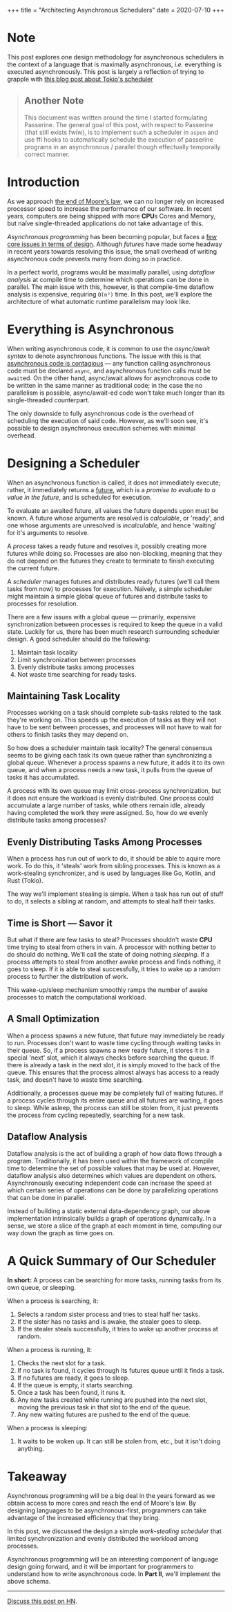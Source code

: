 +++
title = "Architecting Asynchronous Schedulers"
date = 2020-07-10
+++

# Note
This post explores one design methodology for asynchronous schedulers in the context of a language that is maximally asynchronous, *i.e.* everything is executed asynchronously. This post is largely a reflection of trying to grapple with [this blog post about Tokio's scheduler](https://tokio.rs/blog/2019-10-scheduler/)

> ## Another Note
> This document was written around the time I started formulating Passerine. The general goal of this post, with respect to Passerine (that still exists fwiw), is to implement such a scheduler in `aspen` and use ffi hooks to automatically schedule the execution of passerine programs in an asynchronous / parallel though effectually temporally correct manner.

# Introduction
As we approach [the end of Moore's law](https://rodneybrooks.com/the-end-of-moores-law/), we can no longer rely on increased processor speed to increase the performance of our software. In recent years, computers are being shipped with more **CPU**s Cores and Memory, but naïve single-threaded applications do not take advantage of this.

*Asynchronous programming* has been becoming popular, but faces a [few core issues in terms of design](http://journal.stuffwithstuff.com/2015/02/01/what-color-is-your-function/). Although *futures* have made some headway in recent years towards resolving this issue, the small overhead of writing asynchronous code prevents many from doing so in practice.

In a perfect world, programs would be maximally parallel, using *dataflow analysis* at compile time to determine which operations can be done in parallel. The main issue with this, however, is that compile-time dataflow analysis is expensive, requiring `O(n²)` time. In this post, we'll explore the architecture of what automatic runtime parallelism may look like.

# Everything is Asynchronous
When writing asynchronous code, it is common to use the *async/await syntax* to denote asynchronous functions. The issue with this is that [asynchronous code is contagious](https://en.wikipedia.org/wiki/Async/await#Benefits_and_criticisms) — any function calling asynchronous code must be declared `async`, and asynchronous function calls must be `await`ed. On the other hand, async/await allows for asynchronous code to be written in the same manner as traditional code; in the case the no parallelism is possible, async/await-ed code won't take much longer than its single-threaded counterpart.

The only downside to fully asynchronous code is the overhead of scheduling the execution of said code. However, as we'll soon see, it's possible to design asynchronous execution schemes with minimal overhead.

# Designing a Scheduler
When an asynchronous function is called, it does not immediately execute; rather, it immediately returns a [future](https://en.wikipedia.org/wiki/Futures_and_promises), which is a *promise to evaluate to a value in the future*, and is scheduled for execution.

To evaluate an awaited future, all values the future depends upon must be known. A future whose arguments are resolved is *calculable*, or 'ready', and one whose arguments are unresolved is *incalculable*, and hence 'waiting' for it's arguments to resolve.

A *process* takes a ready future and resolves it, possibly creating more futures while doing so. Processes are also non-blocking, meaning that they do not depend on the futures they create to terminate to finish executing the current future.

A *scheduler* manages futures and distributes ready futures (we'll call them tasks from now) to processes for execution. Naïvely, a simple scheduler might maintain a simple global queue of futures and distribute tasks to processes for resolution.

There are a few issues with a global queue — primarily, expensive synchronization between processes is required to keep the queue in a valid state. Luckily for us, there has been much research surrounding scheduler design. A good scheduler should do the following:

1. Maintain task locality
2. Limit synchronization between processes
3. Evenly distribute tasks among processes
4. Not waste time searching for ready tasks.

## Maintaining Task Locality
Processes working on a task should complete sub-tasks related to the task they're working on. This speeds up the execution of tasks as they will not have to be sent between processes, and processes will not have to wait for others to finish tasks they may depend on.

So how does a scheduler maintain task locality? The general consensus seems to be giving each task its own queue rather than synchronizing a global queue. Whenever a process spawns a new future, it adds it to its own queue, and when a process needs a new task, it pulls from the queue of tasks it has accumulated.

A process with its own queue may limit cross-process synchronization, but it does not ensure the workload is evenly distributed. One process could accumulate a large number of tasks, while others remain idle, already having completed the work they were assigned. So, how do we evenly distribute tasks among processes?

## Evenly Distributing Tasks Among Processes
When a process has run out of work to do, it should be able to aquire more work. To do this, it 'steals' work from sibling processes. This is known as a work-stealing synchronizer, and is used by languages like Go, Kotlin, and Rust (Tokio).

The way we'll implement stealing is simple. When a task has run out of stuff to do, it selects a sibling at random, and attempts to steal half their tasks.

## Time is Short — Savor it
But what if there are few tasks to steal? Processes shouldn't waste **CPU** time trying to steal from others in vain. A processor with nothing better to do should do nothing. We'll call the state of doing nothing *sleeping*. If a process attempts to steal from another awake process and finds nothing, it goes to sleep. If it is able to steal successfully, it tries to wake up a random process to further the distribution of work.

This wake-up/sleep mechanism smoothly ramps the number of awake processes to match the computational workload.

## A Small Optimization
When a process spawns a new future, that future may immediately be ready to run. Processes don't want to waste time cycling through waiting tasks in their queue. So, if a process spawns a new ready future, it stores it in a special 'next' slot, which it always checks before searching the queue. If there is already a task in the next slot, it is simply moved to the back of the queue. This ensures that the process almost always has access to a ready task, and doesn't have to waste time searching.

Additionally, a processes queue may be completely full of waiting futures. If a process cycles through its entire queue and all futures are waiting, it goes to sleep. While asleep, the process can still be stolen from, it just prevents the process from cycling repeatedly, searching for a new task.

## Dataflow Analysis
Dataflow analysis is the act of building a graph of how data flows through a program. Traditionally, it has been used within the framework of compile time to determine the set of possible values that may be used at. However, dataflow analysis also determines which values are dependent on others. Asynchronously executing independent code can increase the speed at which certain series of operations can be done by parallelizing operations that can be done in parallel.

Instead of building a static external data-dependency graph, our above implementation intrinsically builds a graph of operations dynamically. In a sense, we store a slice of the graph at each moment in time, computing our way down the graph as time goes on.

# A Quick Summary of Our Scheduler
**In short:** A process can be searching for more tasks, running tasks from its own queue, or sleeping.

When a process is searching, it:

1. Selects a random sister process and tries to steal half her tasks.
2. If the sister has no tasks and is awake, the stealer goes to sleep.
3. If the stealer steals successfully, it tries to wake up another process at random.

When a process is running, it:

1. Checks the next slot for a task.
2. If no task is found, it cycles through its futures queue until it finds a task.
3. If no futures are ready, it goes to sleep.
4. If the queue is empty, it starts searching.
5. Once a task has been found, it runs it.
6. Any new tasks created while running are pushed into the next slot, moving the previous task in that slot to the end of the queue.
7. Any new waiting futures are pushed to the end of the queue.

When a process is sleeping:

1. It waits to be woken up. It can still be stolen from, etc., but it isn't doing anything.

# Takeaway
Asynchronous programming will be a big deal in the years forward as we obtain access to more cores and reach the end of Moore's law. By designing languages to be asynchronous-first, programmers can take advantage of the increased efficiency that they bring.

In this post, we discussed the design a simple *work-stealing scheduler* that limited synchronization and evenly distributed the workload among processes.

Asynchronous programming will be an interesting component of language design going forward, and it will be important for programmers to understand how to write asynchronous code. In **Part II**, we'll implement the above schema.

---

[Discuss this post on HN](https://news.ycombinator.com/item?id=24722178).
